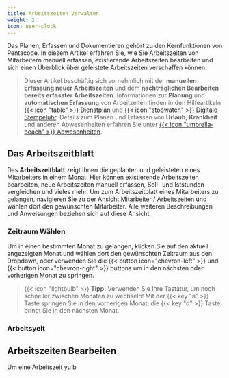 ```yaml
---
title: Arbeitszeiten Verwalten
weight: 2
icon: user-clock
---
```


Das Planen, Erfassen und Dokumentieren gehört zu den Kernfunktionen von Pentacode. In diesem Artikel erfahren Sie, wie Sie Arbeitszeiten von Mitarbeitern manuell erfassen, existierende Arbeitszeiten bearbeiten und sich einen Überblick über geleistete Arbeitszeiten verschaffen können.

> Dieser Artikel beschäftig sich vornehmlich mit der **manuellen Erfassung neuer Arbeitszeiten** und dem **nachträglichen Bearbeiten bereits erfasster Arbeitszeiten**. Informationen zur **Planung** und **automatischen Erfassung** von Arbeitzeiten finden in den Hilfeartikeln [{{< icon "table" >}} Dienstplan](/hilfe/handbuch/dienstplan) und [{{< icon "stopwatch" >}} Digitale Stempeluhr](/hilfe/handbuch/stempeluhr). Details zum Planen und Erfassen von **Urlaub**, **Krankheit** und anderen Abwesenheiten erfahren Sie unter [{{< icon "umbrella-beach" >}} Abwesenheiten](/hilfe/handbuch/abwesenheiten).

## Das Arbeitszeitblatt

Das **Arbeitszeitblatt** zeigt Ihnen die geplanten und geleisteten eines Mitarbeiters in einem Monat. Hier können
existierende Arbeitszeiten bearbeiten, neue Arbeitszeiten manuell erfassen, Soll- und Iststunden vergleichen und vieles
mehr. Um zum Arbeitszeitblatt eines Mitarbeiters zu gelangen, navigieren Sie zu der Ansicht [Mitarbeiter /
Arbeitszeiten](https://manage.pentacode.app/employees/all/time) und wählen dort den gewünschten Mitarbeiter. Alle weiteren Beschreibungen und Anweisungen beziehen sich auf diese Ansicht.

### Zeitraum Wählen

Um in einen bestimmten Monat zu gelangen, klicken Sie auf den aktuell angezeigten Monat und wählen dort den gewünschten
Zeitraum aus den Dropdown, oder verwenden Sie die {{< button icon="chevron-left" >}} und
{{< button icon="chevron-right" >}} buttons um in den nächsten oder vorherigen Monat zu springen.

> {{< icon "lightbulb" >}} **Tipp:** Verwenden Sie Ihre Tastatur, um noch schneller zwischen Monaten zu wechseln! Mit der {{< key "a" >}} Taste springen Sie in den vorherigen Monat, die {{< key "d" >}} Taste bringt Sie in den nächsten Monat.

### Arbeitsyeit

## Arbeitszeiten Bearbeiten

Um eine Arbeitszeit yu b
